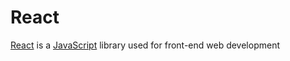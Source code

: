 # React
[React](https://react.dev/) is a [JavaScript](JavaScript.md) library used for front-end web development  